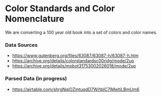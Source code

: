 # Color Standards and Color Nomenclature 
We are converting a 100 year old book into a set of colors and color names.

### Data Sources

- https://www.gutenberg.org/files/63087/63087-h/63087-h.htm
- https://archive.org/details/colorstandardsc00ridg/mode/2up
- https://archive.org/details/mobot31753002026018/mode/2up


### Parsed Data (in progress)

- https://airtable.com/shrgNqiOZmtuqdD7W/tblC7IMejtiLBmUm6
